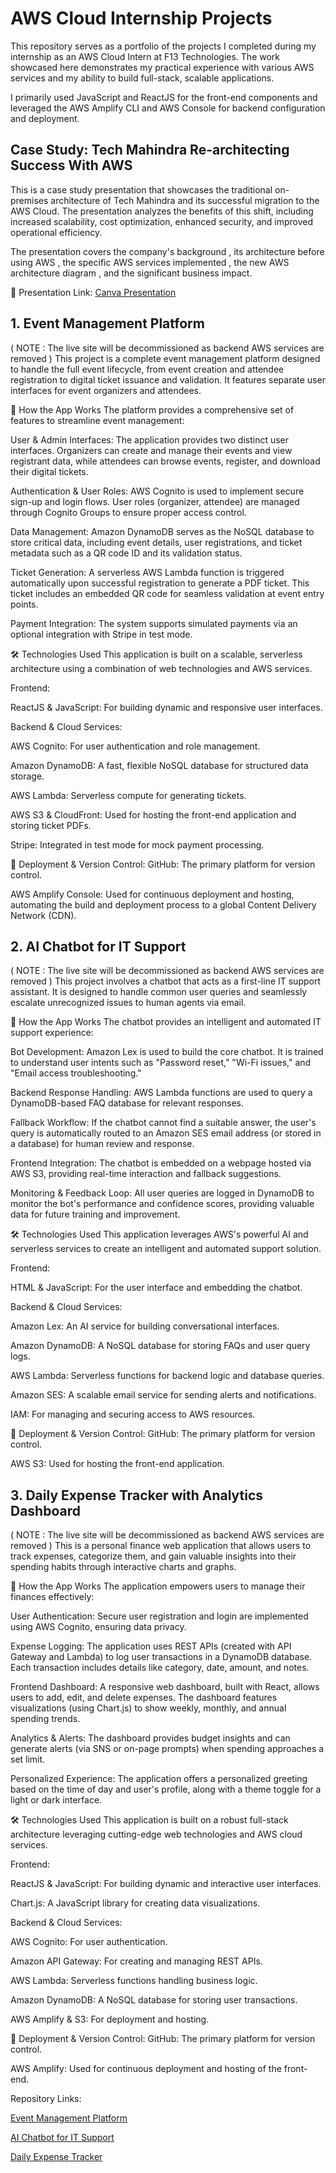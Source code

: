 # AWS Cloud Internship Projects

This repository serves as a portfolio of the projects I completed during my internship as an AWS Cloud Intern at F13 Technologies. The work showcased here demonstrates my practical experience with various AWS services and my ability to build full-stack, scalable applications.

I primarily used JavaScript and ReactJS for the front-end components and leveraged the AWS Amplify CLI and AWS Console for backend configuration and deployment.

## Case Study: Tech Mahindra Re-architecting Success With AWS

This is a case study presentation that showcases the traditional on-premises architecture of Tech Mahindra and its successful migration to the AWS Cloud. The presentation analyzes the benefits of this shift, including increased scalability, cost optimization, enhanced security, and improved operational efficiency. 

The presentation covers the company's background , its architecture before using AWS , the specific AWS services implemented , the new AWS architecture diagram , and the significant business impact.


🔗 Presentation Link:
<a href="https://www.canva.com/design/DAGopbrxaNY/lBVVrS1tEILKzIPRJ7L2Gw/edit?utm_content=DAGopbrxaNY&utm_campaign=designshare&utm_medium=link2&utm_source=sharebutton" target="_blank" rel="noopener noreferer" >Canva Presentation </a>

## 1. Event Management Platform
( NOTE : The live site will be decommissioned as backend AWS services are removed )
This project is a complete event management platform designed to handle the full event lifecycle, from event creation and attendee registration to digital ticket issuance and validation. It features separate user interfaces for event organizers and attendees.

🚀 How the App Works
The platform provides a comprehensive set of features to streamline event management:

User & Admin Interfaces: The application provides two distinct user interfaces. Organizers can create and manage their events and view registrant data, while attendees can browse events, register, and download their digital tickets.

Authentication & User Roles: AWS Cognito is used to implement secure sign-up and login flows. User roles (organizer, attendee) are managed through Cognito Groups to ensure proper access control.

Data Management: Amazon DynamoDB serves as the NoSQL database to store critical data, including event details, user registrations, and ticket metadata such as a QR code ID and its validation status.

Ticket Generation: A serverless AWS Lambda function is triggered automatically upon successful registration to generate a PDF ticket. This ticket includes an embedded QR code for seamless validation at event entry points.

Payment Integration: The system supports simulated payments via an optional integration with Stripe in test mode.

🛠️ Technologies Used
This application is built on a scalable, serverless architecture using a combination of web technologies and AWS services.

Frontend:

ReactJS & JavaScript: For building dynamic and responsive user interfaces.

Backend & Cloud Services:

AWS Cognito: For user authentication and role management.

Amazon DynamoDB: A fast, flexible NoSQL database for structured data storage.

AWS Lambda: Serverless compute for generating tickets.

AWS S3 & CloudFront: Used for hosting the front-end application and storing ticket PDFs.

Stripe: Integrated in test mode for mock payment processing.

🔗 Deployment & Version Control:
GitHub: The primary platform for version control.

AWS Amplify Console: Used for continuous deployment and hosting, automating the build and deployment process to a global Content Delivery Network (CDN).

## 2. AI Chatbot for IT Support
( NOTE : The live site will be decommissioned as backend AWS services are removed )
This project involves a chatbot that acts as a first-line IT support assistant. It is designed to handle common user queries and seamlessly escalate unrecognized issues to human agents via email.

🚀 How the App Works
The chatbot provides an intelligent and automated IT support experience:

Bot Development: Amazon Lex is used to build the core chatbot. It is trained to understand user intents such as "Password reset," "Wi-Fi issues," and "Email access troubleshooting."

Backend Response Handling: AWS Lambda functions are used to query a DynamoDB-based FAQ database for relevant responses.

Fallback Workflow: If the chatbot cannot find a suitable answer, the user's query is automatically routed to an Amazon SES email address (or stored in a database) for human review and response.

Frontend Integration: The chatbot is embedded on a webpage hosted via AWS S3, providing real-time interaction and fallback suggestions.

Monitoring & Feedback Loop: All user queries are logged in DynamoDB to monitor the bot's performance and confidence scores, providing valuable data for future training and improvement.

🛠️ Technologies Used
This application leverages AWS's powerful AI and serverless services to create an intelligent and automated support solution.

Frontend:

HTML & JavaScript: For the user interface and embedding the chatbot.

Backend & Cloud Services:

Amazon Lex: An AI service for building conversational interfaces.

Amazon DynamoDB: A NoSQL database for storing FAQs and user query logs.

AWS Lambda: Serverless functions for backend logic and database queries.

Amazon SES: A scalable email service for sending alerts and notifications.

IAM: For managing and securing access to AWS resources.

🔗 Deployment & Version Control:
GitHub: The primary platform for version control.

AWS S3: Used for hosting the front-end application.

## 3. Daily Expense Tracker with Analytics Dashboard
( NOTE : The live site will be decommissioned as backend AWS services are removed )
This is a personal finance web application that allows users to track expenses, categorize them, and gain valuable insights into their spending habits through interactive charts and graphs.

🚀 How the App Works
The application empowers users to manage their finances effectively:

User Authentication: Secure user registration and login are implemented using AWS Cognito, ensuring data privacy.

Expense Logging: The application uses REST APIs (created with API Gateway and Lambda) to log user transactions in a DynamoDB database. Each transaction includes details like category, date, amount, and notes.

Frontend Dashboard: A responsive web dashboard, built with React, allows users to add, edit, and delete expenses. The dashboard features visualizations (using Chart.js) to show weekly, monthly, and annual spending trends.

Analytics & Alerts: The dashboard provides budget insights and can generate alerts (via SNS or on-page prompts) when spending approaches a set limit.

Personalized Experience: The application offers a personalized greeting based on the time of day and user's profile, along with a theme toggle for a light or dark interface.

🛠️ Technologies Used
This application is built on a robust full-stack architecture leveraging cutting-edge web technologies and AWS cloud services.

Frontend:

ReactJS & JavaScript: For building dynamic and interactive user interfaces.

Chart.js: A JavaScript library for creating data visualizations.

Backend & Cloud Services:

AWS Cognito: For user authentication.

Amazon API Gateway: For creating and managing REST APIs.

AWS Lambda: Serverless functions handling business logic.

Amazon DynamoDB: A NoSQL database for storing user transactions.

AWS Amplify & S3: For deployment and hosting.

🔗 Deployment & Version Control:
GitHub: The primary platform for version control.

AWS Amplify: Used for continuous deployment and hosting of the front-end.

Repository Links:

<a href="https://github.com/rishikesh737/EventSphereFrontEnd">Event Management Platform </a>

<a href="https://github.com/rishikesh737/IT-Support-Chatbot-AWS">AI Chatbot for IT Support </a>

<a href="https://github.com/rishikesh737/expense-tracker-fullstack">Daily Expense Tracker </a>
